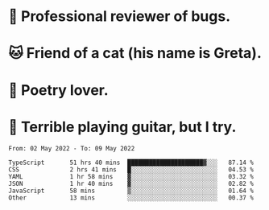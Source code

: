 # 🐛 Professional reviewer of bugs.
# 🐱 Friend of a cat (his name is Greta).
# 📜 Poetry lover.
# 🎸 Terrible playing guitar, but I try.

<!--START_SECTION:waka-->

```text
From: 02 May 2022 - To: 09 May 2022

TypeScript       51 hrs 40 mins  █████████████████████▓░░░   87.14 %
CSS              2 hrs 41 mins   █░░░░░░░░░░░░░░░░░░░░░░░░   04.53 %
YAML             1 hr 58 mins    ▓░░░░░░░░░░░░░░░░░░░░░░░░   03.32 %
JSON             1 hr 40 mins    ▓░░░░░░░░░░░░░░░░░░░░░░░░   02.82 %
JavaScript       58 mins         ▒░░░░░░░░░░░░░░░░░░░░░░░░   01.64 %
Other            13 mins         ░░░░░░░░░░░░░░░░░░░░░░░░░   00.37 %
```

<!--END_SECTION:waka-->

